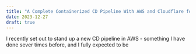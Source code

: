 ```yaml
---
title: "A Complete Containerized CD Pipeline With AWS and Cloudflare for 2024"
date: 2023-12-27
draft: true
---
```

I recently set out to stand up a new CD pipeline in AWS - something I have done sever times before, and I fully expected to be 
<!--stackedit_data:
eyJoaXN0b3J5IjpbNjI4OTY4MjA3XX0=
-->